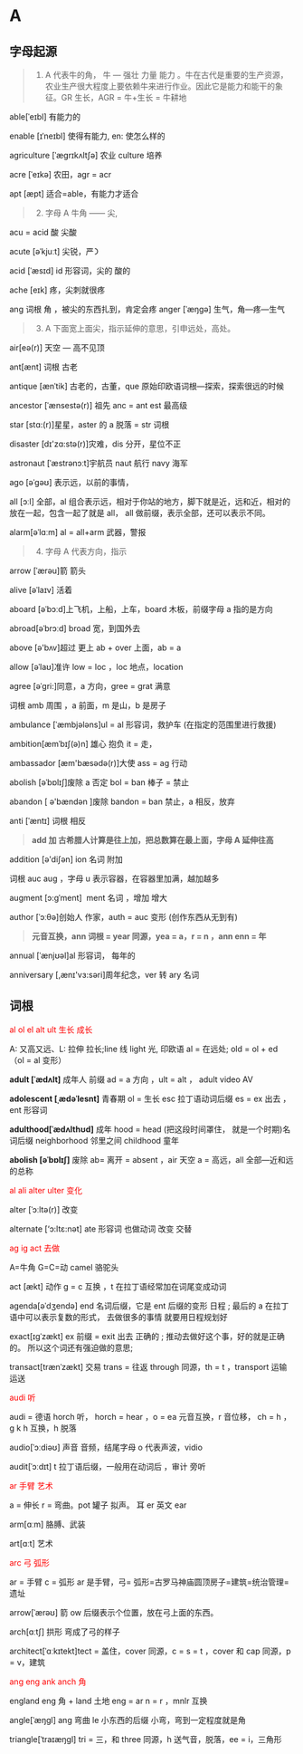 # A

## 字母起源

> 1. A 代表牛的角， 牛 — 强壮 力量 能力 。牛在古代是重要的生产资源，农业生产很大程度上要依赖牛来进行作业。因此它是能力和能干的象征。GR 生长，AGR = 牛+生长 = 牛耕地

able[ˈeɪbl] 有能⼒的

enable [ɪˈneɪbl] 使得有能⼒, en: 使怎么样的

agriculture [ˈægrɪkʌltʃə] 农业 culture 培养

acre [ˈeɪkə] 农⽥，agr = acr

apt [æpt] 适合=able，有能⼒才适合

> 2. 字母 A 牛角 —— 尖,

acu = acid 酸 尖酸

acute [əˈkjuːt] 尖锐，严᯿

acid [ˈæsɪd] id 形容词，尖的 酸的

ache [eɪk] 疼，尖刺就很疼

ang 词根 ⻆ ，被尖的东⻄扎到，肯定会疼
anger [ˈæŋgə] ⽣⽓，⻆—疼—⽣⽓

> 3. A 下面宽上面尖，指示延伸的意思，引申远处，高处。

air[eə(r)] 天空 — ⾼不⻅顶

ant[ænt] 词根 古⽼

antique [ænˈtik] 古⽼的，古董，que 原始印欧语词根—探索，探索很远的时候

ancestor [ˈænsestə(r)] 祖先 anc = ant est 最⾼级

star [stɑ:(r)]星星，aster 的 a 脱落 = str 词根

disaster [dɪ'zɑ:stə(r)]灾难，dis 分开，星位不正

astronaut [ˈæstrənɔːt]宇航员 naut 航⾏ navy 海军

ago [əˈgəʊ] 表示远，以前的事情，

all [ɔːl] 全部，al 组合表示远，相对于你站的地⽅，脚下就是近，远和近，相对的放在⼀起，包含⼀起了就是 all， all 做前缀，表示全部，还可以表示不同。

alarm[əˈlɑːm] al = all+arm 武器，警报

> 4. 字⺟ A 代表⽅向，指示

arrow [ˈærəu]箭 箭头

alive [əˈlaɪv] 活着

aboard [əˈbɔːd]上⻜机，上船，上⻋，board ⽊板，前缀字⺟ a 指的是⽅向

abroad[əˈbrɔːd] broad 宽，到国外去

above [ə'bʌv]超过 更上 ab + over 上⾯，ab = a

allow [əˈlaʊ]准许 low = loc ，loc 地点，location

agree [əˈgri:]同意，a ⽅向，gree = grat 满意

词根 amb 周围 ，a 前⾯，m 是⼭，b 是房⼦

ambulance [ˈæmbjələns]ul = al 形容词，救护⻋ (在指定的范围里进行救援)

ambition[æmˈbɪʃ(ə)n] 雄⼼ 抱负 it = ⾛，

ambassador [æm'bæsədə(r)]⼤使 ass = ag ⾏动

abolish [əˈbɒlɪʃ]废除 a 否定 bol = ban 棒⼦ = 禁⽌

abandon [ ə'bændən ]废除 bandon = ban 禁⽌，a 相反，放弃

anti [ˈæntɪ] 词根 相反

> **add 加 古希腊人计算是往上加，把总数算在最上面，字⺟ A 延伸往⾼**

addition [ə'diʃən] ion 名词 附加

词根 auc aug ，字⺟ u 表示容器，在容器⾥加满，越加越多

augment [ɔ:ɡˈment]  ment 名词 ，增加 增⼤

author [ˈɔːθə]创始⼈ 作家，auth = auc 变形 (创作东西从无到有)

> **元⾳互换，ann 词根 = year 同源，yea = a，r = n ，ann enn = 年**

annual [ˈænjʊəl]al 形容词， 每年的

anniversary [,ænɪ'vɜ:səri]周年纪念，ver 转 ary 名词

## 词根

<div style="color:red">
    al ol el alt ult ⽣长 成长 
</div>

A: ⼜⾼⼜远、L: 拉伸 拉⻓;line 线 light 光, 印欧语 al = 在远处; old = ol + ed （ol = al 变形）

**adult [ˈædʌlt]** 成年⼈ 前缀 ad = a ⽅向 ，ult = alt ， adult video AV

**adolescent [ˌædəˈlesnt]** ⻘春期 ol = ⽣⻓ esc 拉丁语动词后缀 es = ex 出去 ，ent 形容词

**adulthood[ˈædʌlthʊd]** 成年 hood = head (把这段时间罩住， 就是一个时期)名词后缀 neighborhood 邻⾥之间 childhood 童年

**abolish [əˈbɒlɪʃ]** 废除 ab= 离开 = absent ，air 天空 a = ⾼远，all 全部—近和远的总称

<div style="color:red">
al ali alter ulter    变化
</div>

alter [ˈɔːltə(r)] 改变

alternate [‘ɔ:ltɛ:nət] ate 形容词 也做动词 改变 交替

<div style="color:red">
ag ig act    去做
</div>

A=牛角 G=C=动 camel 骆驼头

act [ækt] 动作 g = c 互换 ，t 在拉丁语经常加在词尾变成动词

agenda[əˈdʒendə] end 名词后缀，它是 ent 后缀的变形 ⽇程 ; 最后的 a 在拉丁语中可以表示复数的形式， 去做很多的事情 就要用日程规划好

exact[ɪɡˈzækt] ex 前缀 = exit 出去 正确的 ; 推动去做好这个事，好的就是正确的。 所以这个词还有强迫做的意思;

transact[trænˈzækt] 交易 trans = 往返 through 同源，th = t ，transport 运输 运送

<div style="color:red">
audi    听
</div>

audi = 德语 horch 听， horch = hear ，o = ea 元⾳互换，r ⾳位移， ch = h ，g k h 互换，h 脱落

audio[ˈɔːdiəʊ] 声⾳ ⾳频，结尾字⺟ o 代表声波，vidio

audit[ˈɔːdɪt] t 拉丁语后缀，⼀般⽤在动词后 ，审计 旁听

<div style="color:red">
ar ⼿臂 艺术 
</div>

a = 伸长 r = 弯曲。pot 罐⼦ 拟声。 ⽿ er 英⽂ ear

arm[ɑːm] 胳膊、武装

art[ɑːt] 艺术

<div style="color:red">
arc ⼸ 弧形  
</div>

ar = ⼿臂 c = 弧形 ar 是⼿臂，⼸= 弧形=古罗马神庙圆顶房⼦=建筑=统治管理=遗址

arrow[ˈærəʊ] 箭 ow 后缀表示个位置，放在⼸上⾯的东⻄。

arch[ɑːtʃ] 拱形 弯成了⼸的样⼦

architect[ˈɑːkɪtekt]tect = 盖住，cover 同源，c = s = t ，cover 和 cap 同源，p = v，建筑

<div style="color:red">
ang eng ank anch ⾓ 
</div>

england eng 角 + land 土地 eng = ar n = r ，mnlr 互换

angle[ˈæŋɡl] ang 弯曲 le ⼩东⻄的后缀 ⼩弯，弯到⼀定程度就是⻆

triangle[ˈtraɪæŋɡl] tri = 三，和 three 同源，h 送⽓⾳，脱落，ee = i，三⻆形
